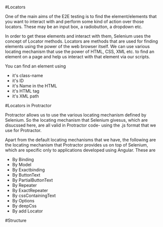 #Locators

 One of the main aims of the E2E testing is to find the element/elements that you want to interact with and perform some kind of action over those locators. These may be an input box, a radiobutton, a dropdown etc. 

 In order to get these elements and interact with them, Selenium uses the concept of Locator methods. Locators are methods that are used for finding elements using the power of the web browser itself. We can use various locating mechanism that use the power of HTML, CSS, XML etc. to find an element on a page and help us interact with that element via our scripts.

You can find an element using

  * it's class-name
  * it's ID
  * it's Name in the HTML
  * it's HTML tag
  * it's XML path
  
  
#Locators in Protractor
  
  Protractor allows us to use the various locating mechanism defined by Selenium. So the locating mechanism that Selenium givesus, which are disucssed here, are all valid in Protractor code- using the .js format that we use for Protractor.
  
  Apart from the default locating mechanisms that we have, the following are the locating mechanism that Protractor provides us on top of Selenium, which are specific only to applications developed using Angular. These are 
  
  * By Binding
  * By Model
  * By Exactbinding
  * By ButtonText
  * By PartialButtonText
  * By Repeater
  * By ExactRepeater
  * By cssContainingText
  * By Options
  * By deepCss
  * By add Locator
  

#Structure
